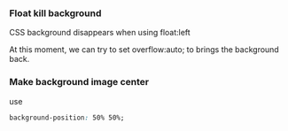 ### Float kill background
CSS background disappears when using float:left

At this moment, we can try to set overflow:auto; to brings the background back.


### Make background image center
use 
```css
background-position: 50% 50%;
```
